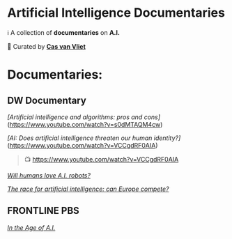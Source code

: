 # Artificial Intelligence Documentaries
ℹ️ A collection of **documentaries** on **A.I.**

👀 Curated by [**Cas van Vliet**](https://casvanvliet.substack.com)

# Documentaries:
## DW Documentary
 
*[Artificial intelligence and algorithms: pros and cons]*(https://www.youtube.com/watch?v=s0dMTAQM4cw)

*[AI: Does artificial intelligence threaten our human identity?]*(https://www.youtube.com/watch?v=VCCgdRF0AIA)

> 📺 https://www.youtube.com/watch?v=VCCgdRF0AIA

*[Will humans love A.I. robots?](https://www.youtube.com/watch?v=5dZ_lvDgevk&pp=ygUOYWkgZG9jdW1lbnRhcnk%3D)*

*[The race for artificial intelligence: can Europe compete?](https://www.youtube.com/watch?v=gIqCCx3hRL8&pp=ygUOYWkgZG9jdW1lbnRhcnk%3D)*

## FRONTLINE PBS

*[In the Age of A.I.](https://www.youtube.com/watch?v=5dZ_lvDgevk&pp=ygUOYWkgZG9jdW1lbnRhcnk%3D)*
